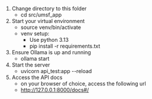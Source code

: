 1. Change directory to this folder 
    - cd src/umsf_app
2. Start your virtual environment
    - source venv/bin/activate
    - venv setup:
        - Use python 3.13
        - pip install -r requirements.txt
3. Ensure Ollama is up and running
    - ollama start 
4. Start the server
    - uvicorn api_test:app --reload
5. Access the API docs
    - on your browser of choice, access the following url
    - http://127.0.0.1:8000/docs#/